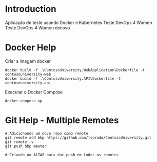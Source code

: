 # Introduction 
Aplicação de teste usando Docker e Kubernetes
Teste DevOps 4 Women
Teste DevOps 4 Women denovo

# Docker Help

Criar a imagem docker

```
docker build -f .\ContosoUniversity.WebApplication\Dockerfile -t contosouniversity-web .
docker build -f .\ContosoUniversity.API\Dockerfile -t contosouniversity-api .
```

Executar o Docker Compose

```
docker-compose up
```

# Git Help - Multiple Remotes

```
# Adicionando um novo repo como remote
git remote add bkp https://github.com/lsprado/ContosoUniversity.git
git remote -v
git push bkp master

# Criando um ALIAS para dar push em todos os remotes

```

